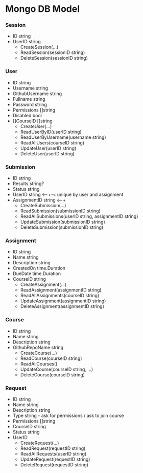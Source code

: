 # Mongo DB Model

### Session
- ID     string
- UserID string
  - CreateSession(...)
  - ReadSession(sessionID string)
  - DeleteSession(sessionID string)

### User
- ID             string
- Username       string
- GithubUsername string
- Fullname       string
- Password       string
- Permissions    []string
- Disabled       bool
- []CourseID     []string
  - CreateUser(...)
  - ReadUserByID(userID string)
  - ReadUserByUsername(username string)
  - ReadAllUsers(courseID string)
  - UpdateUser(userID string)
  - DeleteUser(userID string)

### Submission
- ID           string
- Results      string?
- Status       string
- UserID       string <--+-< unique by user and assignment
- AssignmentID string <--+
  - CreateSubmission(...)
  - ReadSubmission(submissionID string)
  - ReadAllSubmissions(userID string, assignmentID string)
  - UpdateSubmission(submissionID string)
  - DeleteSubmission(submissionID string)

### Assignment
- ID          string
- Name        string
- Description string
- CreatedOn   time.Duration
- DueDate     time.Duration
- CourseID    string
  - CreateAssignment(...)
  - ReadAssignment(assignmentID string)
  - ReadAllAssignments(courseID string)
  - UpdateAssignment(assignmentID string)
  - DeleteAssignment(assignmentID string)

### Course
- ID             string
- Name           string
- Description    string
- GithubRepoName string
  - CreateCourse(...)
  - ReadCourse(courseID string)
  - ReadAllCourses()
  - UpdateCourse(courseID string, ...)
  - DeleteCourse(courseID string)

### Request
- ID          string
- Name        string
- Description string
- Type        string - ask for permissions / ask to join course
- Permissions []string
- CourseID    string
- Status      string
- UserID
  - CreateRequest(...)
  - ReadRequest(requestID string)
  - ReadAllRequests(userID string)
  - UpdateRequest(requestID string)
  - DeleteRequest(requestID string)